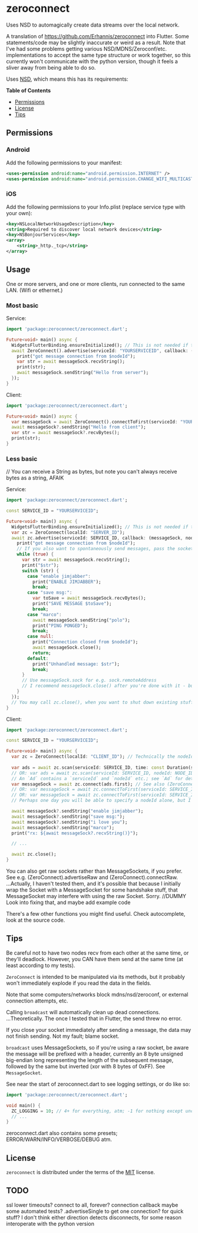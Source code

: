 # zeroconnect

Uses NSD to automagically create data streams over the local network.

A translation of https://github.com/Erhannis/zeroconnect into Flutter.  Some statements/code may be slightly inaccurate or weird as a result.
Note that I've had some problems getting various NSD/MDNS/Zeroconf/etc. implementations to accept the same type structure or work together,
so this currently won't communicate with the python version, though it feels a sliver away from being able to do so.

Uses [NSD](https://github.com/sebastianhaberey/nsd), which means this has its requirements:

**Table of Contents**

- [Permissions](#permissions)
- [License](#license)
- [Tips](#tips)

## Permissions

### Android

Add the following permissions to your manifest:

```Xml
<uses-permission android:name="android.permission.INTERNET" />
<uses-permission android:name="android.permission.CHANGE_WIFI_MULTICAST_STATE" />
```

### iOS

Add the following permissions to your Info.plist (replace service type with your own):

```Xml
<key>NSLocalNetworkUsageDescription</key>
<string>Required to discover local network devices</string>
<key>NSBonjourServices</key>
<array>
    <string>_http._tcp</string>
</array>
```

## Usage

One or more servers, and one or more clients, run connected to the same LAN.  (Wifi or ethernet.)

### Most basic

Service:
```dart
import 'package:zeroconnect/zeroconnect.dart';

Future<void> main() async {
  WidgetsFlutterBinding.ensureInitialized(); // This is not needed if the usual `runApp` has already been called
  await ZeroConnect().advertise(serviceId: "YOURSERVICEID", callback: (messageSock, nodeId, serviceId) async {
    print("got message connection from $nodeId");
    var str = await messageSock.recvString();
    print(str);
    await messageSock.sendString("Hello from server");
  });
}
```

Client:
```dart
import 'package:zeroconnect/zeroconnect.dart';

Future<void> main() async {
  var messageSock = await ZeroConnect().connectToFirst(serviceId: "YOURSERVICEID");
  await messageSock?.sendString("Hello from client");
  var str = await messageSock?.recvBytes();
  print(str);
}
```

### Less basic

// You can receive a String as bytes, but note you can't always receive bytes as a string, AFAIK

Service:
```dart
import 'package:zeroconnect/zeroconnect.dart';

const SERVICE_ID = "YOURSERVICEID";

Future<void> main() async {
  WidgetsFlutterBinding.ensureInitialized(); // This is not needed if the usual `runApp` has already been called
  var zc = ZeroConnect(localId: "SERVER_ID");
  await zc.advertise(serviceId: SERVICE_ID, callback: (messageSock, nodeId, serviceId) async {
    print("got message connection from $nodeId");
    // If you also want to spontaneously send messages, pass the socket to e.g. another thread.
    while (true) {
      var str = await messageSock.recvString();
      print("$str");
      switch (str) {
        case "enable jimjabber":
          print("ENABLE JIMJABBER");
          break;
        case "save msg:":
          var toSave = await messageSock.recvBytes();
          print("SAVE MESSAGE $toSave");
          break;
        case "marco":
          await messageSock.sendString("polo");
          print("PING PONGED");
          break;
        case null:  
          print("Connection closed from $nodeId");
          await messageSock.close();
          return;
        default:
          print("Unhandled message: $str");
          break;
      }
      // Use messageSock.sock for e.g. sock.remoteAddress
      // I recommend messageSock.close() after you're done with it - but it'll get closed on zc.close(), at least
    }
  });
  // You may call zc.close(), when you want to shut down existing stuff
}
```

Client:
```dart
import 'package:zeroconnect/zeroconnect.dart';

const SERVICE_ID = "YOURSERVICEID";

Future<void> main() async {
  var zc = ZeroConnect(localId: "CLIENT_ID"); // Technically the nodeId is optional; it'll assign you a random UUID
  
  var ads = await zc.scan(serviceId: SERVICE_ID, time: const Duration(seconds: 5));
  // OR: var ads = await zc.scan(serviceId: SERVICE_ID, nodeId: NODE_ID);
  // An `Ad` contains a `serviceId` and `nodeId` etc.; see `Ad` for details
  var messageSock = await zc.connect(ads.first); // See also (ZeroConnect).connectRaw
  // OR: var messageSock = await zc.connectToFirst(serviceId: SERVICE_ID);
  // OR: var messageSock = await zc.connectToFirst(serviceId: SERVICE_ID, nodeId: NODE_ID, time: const Duration(seconds: 10));
  // Perhaps one day you will be able to specify a nodeId alone, but I had some problems when doing that I haven't fixed, yet.

  await messageSock?.sendString("enable jimjabber");
  await messageSock?.sendString("save msg:");
  await messageSock?.sendString("i love you");
  await messageSock?.sendString("marco");
  print("rx: ${await messageSock?.recvString()}");

  // ...

  await zc.close();
}
```

You can also get raw sockets rather than MessageSockets, if you prefer.
See e.g. (ZeroConnect).advertiseRaw and (ZeroConnect).connectRaw.
...Actually, I haven't tested them, and it's possible that because I initially wrap the Socket with
a MessageSocket for some handshake stuff, that MessageSocket may interfere with using the raw
Socket.  Sorry.
//DUMMY Look into fixing that, and maybe add example code

There's a few other functions you might find useful.  Check autocomplete, look at the source code.

## Tips

Be careful not to have two nodes recv from each other at the same time, or they'll deadlock.
However, you CAN have them send at the same time (at least according to my tests).

`ZeroConnect` is intended to be manipulated via its methods, but it probably won't immediately explode if you
read the data in the fields.

Note that some computers/networks block mdns/nsd/zeroconf, or external connection attempts, etc.

Calling `broadcast` will automatically clean up dead connections.  ...Theoretically.  The once I tested that in Flutter, the send threw no error.

If you close your socket immediately after sending a message, the data may not finish sending.  Not my fault; blame socket.

`broadcast` uses MessageSockets, so if you're using a raw socket, be aware the message will be prefixed with a header, currently
an 8 byte unsigned big-endian long representing the length of the subsequent message, followed by the same but inverted
(xor with 8 bytes of 0xFF).  See `MessageSocket`.

See near the start of zeroconnect.dart to see logging settings, or do like so:
```dart
import 'package:zeroconnect/zeroconnect.dart';

void main() {
  ZC_LOGGING = 10; // 4+ for everything, atm; -1 for nothing except uncaught exceptions
  // ...
}
```
zeroconnect.dart also contains some presets; ERROR/WARN/INFO/VERBOSE/DEBUG atm.

## License

`zeroconnect` is distributed under the terms of the [MIT](https://spdx.org/licenses/MIT.html) license.

## TODO
ssl
lower timeouts?
connect to all, forever?
    connection callback
maybe some automated tests?
.advertiseSingle to get one connection?  for quick stuff?
I don't think either direction detects disconnects, for some reason
interoperate with the python version